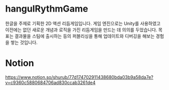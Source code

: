 # hangulRythmGame
한글을 주제로 기획한 2D 액션 리듬게임입니다.  게임 엔진으로는 Unity를 사용하였고 이전에는 없던 새로운 개념과 로직을 가진 리듬게임을 만드는 데 의의를 두었습니다.  목표는 결과물을 스팀에 출시하는 등의 퍼블리싱을 통해 업데이트와 디버깅을 해보는 경험을 쌓는 것입니다.

# Notion
https://www.notion.so/shurub/77d174702911438680bda03b9a58da7e?v=c9360c5880684706ad830ccab3261de4